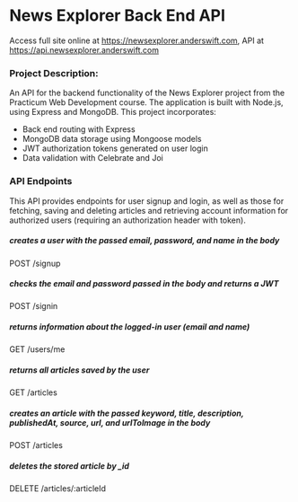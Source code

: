 # News Explorer Back End API
Access full site online at https://newsexplorer.anderswift.com, API at https://api.newsexplorer.anderswift.com

### Project Description:
An API for the backend functionality of the News Explorer project from the Practicum Web Development course. The application is built with Node.js, using Express and MongoDB. This project incorporates:

* Back end routing with Express
* MongoDB data storage using Mongoose models
* JWT authorization tokens generated on user login
* Data validation with Celebrate and Joi


### API Endpoints 
This API provides endpoints for user signup and login, as well as those for fetching, saving and deleting articles and retrieving account information for authorized users (requiring an authorization header with token).

##### creates a user with the passed email, password, and name in the body
POST /signup

##### checks the email and password passed in the body and returns a JWT
POST /signin 

##### returns information about the logged-in user (email and name)
GET /users/me

##### returns all articles saved by the user
GET /articles

##### creates an article with the passed keyword, title, description, publishedAt, source, url, and urlToImage in the body
POST /articles

##### deletes the stored article by _id
DELETE /articles/:articleId 
